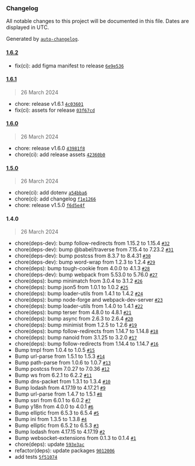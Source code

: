 ### Changelog

All notable changes to this project will be documented in this file. Dates are displayed in UTC.

Generated by [`auto-changelog`](https://github.com/CookPete/auto-changelog).

#### [1.6.2](https://github.com/VSymonenko/Search-Focus/compare/1.6.1...1.6.2)

- fix(ci): add figma manifest to release [`6e9e536`](https://github.com/VSymonenko/Search-Focus/commit/6e9e53674eb4dd94ca7a341b05915ff09560931c)

#### [1.6.1](https://github.com/VSymonenko/Search-Focus/compare/1.6.0...1.6.1)

> 26 March 2024

- chore: release v1.6.1 [`4c03601`](https://github.com/VSymonenko/Search-Focus/commit/4c0360194e452a0b9f66195a259531dc5c3fb9b0)
- fix(ci): assets for release [`03f67cd`](https://github.com/VSymonenko/Search-Focus/commit/03f67cdb60f6dde6f5167c088caf5cc10eb8485b)

#### [1.6.0](https://github.com/VSymonenko/Search-Focus/compare/1.5.0...1.6.0)

> 26 March 2024

- chore: release v1.6.0 [`43981f8`](https://github.com/VSymonenko/Search-Focus/commit/43981f8f07b6bc03f753f1d36876509c3f240855)
- chore(ci): add release assets [`42360b0`](https://github.com/VSymonenko/Search-Focus/commit/42360b08a704c8b18b2ecaa6c47e3e494fe37316)

#### [1.5.0](https://github.com/VSymonenko/Search-Focus/compare/1.4.0...1.5.0)

> 26 March 2024

- chore(ci): add dotenv [`a54bba6`](https://github.com/VSymonenko/Search-Focus/commit/a54bba6184f6254ab04cdacf9d8d6f0fb032201d)
- chore(ci): add changelog [`f1e1266`](https://github.com/VSymonenko/Search-Focus/commit/f1e1266dd42e8554d14206f177ea5534f2f159e1)
- chore: release v1.5.0 [`f6d5e4f`](https://github.com/VSymonenko/Search-Focus/commit/f6d5e4f6629af14890d16f81b7bd956d56c9d918)

#### 1.4.0

> 26 March 2024

- chore(deps-dev): bump follow-redirects from 1.15.2 to 1.15.4 [`#32`](https://github.com/VSymonenko/Search-Focus/pull/32)
- chore(deps-dev): bump @babel/traverse from 7.15.4 to 7.23.2 [`#31`](https://github.com/VSymonenko/Search-Focus/pull/31)
- chore(deps-dev): bump postcss from 8.3.7 to 8.4.31 [`#30`](https://github.com/VSymonenko/Search-Focus/pull/30)
- chore(deps-dev): bump word-wrap from 1.2.3 to 1.2.4 [`#29`](https://github.com/VSymonenko/Search-Focus/pull/29)
- chore(deps): bump tough-cookie from 4.0.0 to 4.1.3 [`#28`](https://github.com/VSymonenko/Search-Focus/pull/28)
- chore(deps-dev): bump webpack from 5.53.0 to 5.76.0 [`#27`](https://github.com/VSymonenko/Search-Focus/pull/27)
- chore(deps): bump minimatch from 3.0.4 to 3.1.2 [`#26`](https://github.com/VSymonenko/Search-Focus/pull/26)
- chore(deps): bump json5 from 1.0.1 to 1.0.2 [`#25`](https://github.com/VSymonenko/Search-Focus/pull/25)
- chore(deps): bump loader-utils from 1.4.1 to 1.4.2 [`#24`](https://github.com/VSymonenko/Search-Focus/pull/24)
- chore(deps): bump node-forge and webpack-dev-server [`#23`](https://github.com/VSymonenko/Search-Focus/pull/23)
- chore(deps): bump loader-utils from 1.4.0 to 1.4.1 [`#22`](https://github.com/VSymonenko/Search-Focus/pull/22)
- chore(deps): bump terser from 4.8.0 to 4.8.1 [`#21`](https://github.com/VSymonenko/Search-Focus/pull/21)
- chore(deps): bump async from 2.6.3 to 2.6.4 [`#20`](https://github.com/VSymonenko/Search-Focus/pull/20)
- chore(deps): bump minimist from 1.2.5 to 1.2.6 [`#19`](https://github.com/VSymonenko/Search-Focus/pull/19)
- chore(deps): bump follow-redirects from 1.14.7 to 1.14.8 [`#18`](https://github.com/VSymonenko/Search-Focus/pull/18)
- chore(deps): bump nanoid from 3.1.25 to 3.2.0 [`#17`](https://github.com/VSymonenko/Search-Focus/pull/17)
- chore(deps): bump follow-redirects from 1.14.4 to 1.14.7 [`#16`](https://github.com/VSymonenko/Search-Focus/pull/16)
- Bump tmpl from 1.0.4 to 1.0.5 [`#15`](https://github.com/VSymonenko/Search-Focus/pull/15)
- Bump url-parse from 1.5.1 to 1.5.3 [`#14`](https://github.com/VSymonenko/Search-Focus/pull/14)
- Bump path-parse from 1.0.6 to 1.0.7 [`#13`](https://github.com/VSymonenko/Search-Focus/pull/13)
- Bump postcss from 7.0.27 to 7.0.36 [`#12`](https://github.com/VSymonenko/Search-Focus/pull/12)
- Bump ws from 6.2.1 to 6.2.2 [`#11`](https://github.com/VSymonenko/Search-Focus/pull/11)
- Bump dns-packet from 1.3.1 to 1.3.4 [`#10`](https://github.com/VSymonenko/Search-Focus/pull/10)
- Bump lodash from 4.17.19 to 4.17.21 [`#9`](https://github.com/VSymonenko/Search-Focus/pull/9)
- Bump url-parse from 1.4.7 to 1.5.1 [`#8`](https://github.com/VSymonenko/Search-Focus/pull/8)
- Bump ssri from 6.0.1 to 6.0.2 [`#7`](https://github.com/VSymonenko/Search-Focus/pull/7)
- Bump y18n from 4.0.0 to 4.0.1 [`#6`](https://github.com/VSymonenko/Search-Focus/pull/6)
- Bump elliptic from 6.5.3 to 6.5.4 [`#5`](https://github.com/VSymonenko/Search-Focus/pull/5)
- Bump ini from 1.3.5 to 1.3.8 [`#4`](https://github.com/VSymonenko/Search-Focus/pull/4)
- Bump elliptic from 6.5.2 to 6.5.3 [`#3`](https://github.com/VSymonenko/Search-Focus/pull/3)
- Bump lodash from 4.17.15 to 4.17.19 [`#2`](https://github.com/VSymonenko/Search-Focus/pull/2)
- Bump websocket-extensions from 0.1.3 to 0.1.4 [`#1`](https://github.com/VSymonenko/Search-Focus/pull/1)
- chore(deps): update [`593e3ac`](https://github.com/VSymonenko/Search-Focus/commit/593e3ac9e46438d0ed27bc56d98ef9d9149dbdc4)
- refactor(deps): update packages [`9012006`](https://github.com/VSymonenko/Search-Focus/commit/9012006b391837d07a73c45b4d224cddeba028d3)
- add tests [`5f51074`](https://github.com/VSymonenko/Search-Focus/commit/5f51074b406f18cfc07ed002bf5c49894627fd35)
